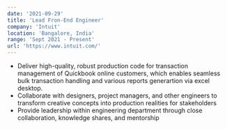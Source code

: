 ```yaml
---
date: '2021-09-29'
title: 'Lead Fron-End Engineer'
company: 'Intuit'
location: 'Bangalore, India'
range: 'Sept 2021 - Present'
url: 'https://www.intuit.com/'
---
```


- Deliver high-quality, robust production code for transaction management of Quickbook online customers, which enables seamless bulk transaction handling and various reports generartion via excel desktop.
- Collaborate with designers, project managers, and other engineers to transform creative concepts into production realities for stakeholders
- Provide leadership within engineering department through close collaboration, knowledge shares, and mentorship
